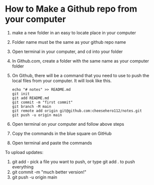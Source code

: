 # How to Make a Github repo from your computer

1. make a new folder in an easy to locate place in your computer

2. Folder name must be the same as your github repo name

3. Open terminal in your computer, and cd into your folder

4. In Github.com, create a folder with the same name as your computer folder

5. On Github, there will be a command that you need to use to push the local files from your computer. It will look like this.

   ```
   echo "# notes" >> README.md
   git init
   git add README.md
   git commit -m "first commit"
   git branch -M main
   git remote add origin git@github.com:cheesehero112/notes.git
   git push -u origin main
   ```

6. Open terminal on your computer and follow above steps

7. Copy the commands in the blue square on GitHub

8. Open terminal and paste the commands



To upload updates:

1. git add - pick a file you want to push, or type git add . to push everything
2. git commit -m "much better version!"
3. git push -u origin main

